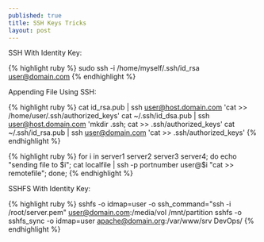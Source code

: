 ```yaml
---
published: true
title: SSH Keys Tricks
layout: post
---
```

SSH With Identity Key:

{% highlight ruby %}
sudo ssh -i /home/myself/.ssh/id_rsa user@domain.com
{% endhighlight %}

Appending File Using SSH:

{% highlight ruby %}
cat id_rsa.pub | ssh user@host.domain.com 'cat >> /home/user/.ssh/authorized_keys'
cat ~/.ssh/id_dsa.pub | ssh user@host.domain.com 'mkdir .ssh; cat >> .ssh/authorized_keys'
cat ~/.ssh/id_rsa.pub | ssh user@domain.com 'cat >> .ssh/authorized_keys'
{% endhighlight %}

{% highlight ruby %}
for i in server1 server2 server3 server4; 
do 
    echo "sending file to $i";
    cat localfile | ssh -p portnumber user@$i "cat >> remotefile"; 
done;
{% endhighlight %}

SSHFS With Identity Key:

{% highlight ruby %}
sshfs -o idmap=user -o ssh_command="ssh -i /root/server.pem"  user@domain.com:/media/vol /mnt/partition
sshfs -o sshfs_sync -o idmap=user apache@domain.org:/var/www/srv DevOps/ 
{% endhighlight %}